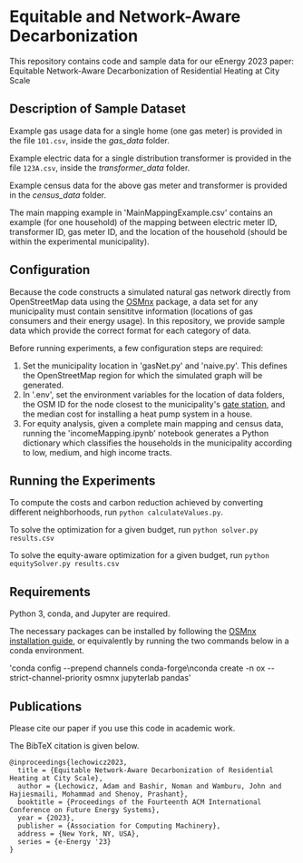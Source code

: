 # Equitable and Network-Aware Decarbonization

This repository contains code and sample data for our eEnergy 2023 paper: Equitable Network-Aware Decarbonization of Residential Heating at City Scale

## Description of Sample Dataset

Example gas usage data for a single home (one gas meter) is provided in the file `101.csv`, inside the *gas_data* folder.

Example electric data for a single distribution transformer is provided in the file `123A.csv`, inside the *transformer_data* folder.

Example census data for the above gas meter and transformer is provided in the *census_data* folder.

The main mapping example in 'MainMappingExample.csv' contains an example (for one household) of the mapping between electric meter ID, transformer ID, gas meter ID, and the location of the household (should be within the experimental municipality).

## Configuration

Because the code constructs a simulated natural gas network directly from OpenStreetMap data using the [OSMnx](https://github.com/gboeing/osmnx) package, a data set for any municipality must contain sensititve information (locations of gas consumers and their energy usage).  In this repository, we provide sample data which provide the correct format for each category of data.

Before running experiments, a few configuration steps are required:

1. Set the municipality location in 'gasNet.py' and 'naive.py'.  This defines the OpenStreetMap region for which the simulated graph will be generated.
2. In '.env', set the environment variables for the location of data folders, the OSM ID for the node closest to the municipality's [gate station](https://www.sciencedirect.com/topics/engineering/gate-station), and the median cost for installing a heat pump system in a house.
3. For equity analysis, given a complete main mapping and census data, running the 'incomeMapping.ipynb' notebook generates a Python dictionary which classifies the households in the municipality according to low, medium, and high income tracts.

## Running the Experiments

To compute the costs and carbon reduction achieved by converting different neighborhoods, run `python calculateValues.py`.

To solve the optimization for a given budget, run `python solver.py results.csv`

To solve the equity-aware optimization for a given budget, run `python equitySolver.py results.csv`

## Requirements

Python 3, conda, and Jupyter are required.

The necessary packages can be installed by following the [OSMnx installation guide](https://osmnx.readthedocs.io/en/stable/), or equivalently by running the two commands below in a conda environment.

'conda config --prepend channels conda-forge\nconda create -n ox --strict-channel-priority osmnx jupyterlab pandas'

## Publications

Please cite our paper if you use this code in academic work.

The BibTeX citation is given below.

```
@inproceedings{lechowicz2023,
  title = {Equitable Network-Aware Decarbonization of Residential Heating at City Scale},
  author = {Lechowicz, Adam and Bashir, Noman and Wamburu, John and Hajiesmaili, Mohammad and Shenoy, Prashant},
  booktitle = {Proceedings of the Fourteenth ACM International Conference on Future Energy Systems},
  year = {2023},
  publisher = {Association for Computing Machinery},
  address = {New York, NY, USA},
  series = {e-Energy '23}
}
```
